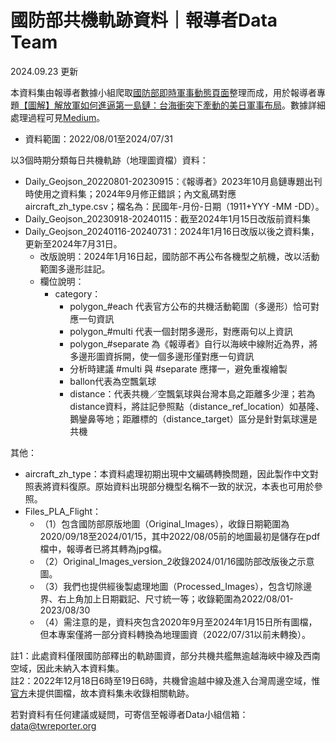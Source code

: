 # 國防部共機軌跡資料｜報導者Data Team
2024.09.23 更新

本資料集由報導者數據小組爬取<a href="https://www.mnd.gov.tw/PublishTable.aspx?Types=%E5%8D%B3%E6%99%82%E8%BB%8D%E4%BA%8B%E5%8B%95%E6%85%8B&title=%E5%9C%8B%E9%98%B2%E6%B6%88%E6%81%AF">國防部即時軍事動態頁面</a>整理而成，用於報導者專題<a href="https://www.mnd.gov.tw/PublishTable.aspx?Types=%E5%8D%B3%E6%99%82%E8%BB%8D%E4%BA%8B%E5%8B%95%E6%85%8B&title=%E5%9C%8B%E9%98%B2%E6%B6%88%E6%81%AF](https://www.twreporter.org/a/taiwanyuji-first-island-chain-military-movement-multimedia)https://www.twreporter.org/a/taiwanyuji-first-island-chain-military-movement-multimedia">【圖解】解放軍如何進逼第一島鏈：台海衝突下牽動的美日軍事布局</a>。數據詳細處理過程可見[Medium](https://medium.com/twreporter/13b10f9a1c81)。

- 資料範圍：2022/08/01至2024/07/31

以3個時期分類每日共機軌跡（地理圖資檔）資料：
- Daily_Geojson_20220801-20230915：《報導者》2023年10月島鏈專題出刊時使用之資料集；2024年9月修正錯誤；內文亂碼對應aircraft_zh_type.csv；檔名為：民國年-月份-日期（1911+YYY -MM -DD）。
- Daily_Geojson_20230918-20240115：截至2024年1月15日改版前資料集
- Daily_Geojson_20240116-20240731：2024年1月16日改版以後之資料集，更新至2024年7月31日。
    - 改版說明：2024年1月16日起，國防部不再公布各機型之航機，改以活動範圍多邊形註記。
    - 欄位說明：
        - category：
            - polygon_#each 代表官方公布的共機活動範圍（多邊形）恰可對應一句資訊
            - polygon_#multi 代表一個封閉多邊形，對應兩句以上資訊
            - polygon_#separate 為《報導者》自行以海峽中線附近為界，將多邊形圖資拆開，使一個多邊形僅對應一句資訊
            - 分析時建議 #multi 與 #separate 應擇一，避免重複繪製
            - ballon代表為空飄氣球
            - distance：代表共機／空飄氣球與台灣本島之距離多少浬；若為distance資料，將註記參照點（distance_ref_location）如基隆、鵝鑾鼻等地；距離標的（distance_target）區分是針對氣球還是共機

其他：
- aircraft_zh_type：本資料處理初期出現中文編碼轉換問題，因此製作中文對照表將資料復原。原始資料出現部分機型名稱不一致的狀況，本表也可用於參照。
- Files_PLA_Flight：
    - （1）包含國防部原版地圖（Original_Images），收錄日期範圍為2020/09/18至2024/01/15，其中2022/08/05前的地圖最初是儲存在pdf檔中，報導者已將其轉為jpg檔。
    - （2）Original_Images_version_2收錄2024/01/16國防部改版後之示意圖。
    - （3）我們也提供經後製處理地圖（Processed_Images），包含切除邊界、右上角加上日期戳記、尺寸統一等；收錄範圍為2022/08/01-2023/08/30
    - （4）需注意的是，資料夾包含2020年9月至2024年1月15日所有圖檔，但本專案僅將一部分資料轉換為地理圖資（2022/07/31以前未轉換）。


註1：此處資料僅限國防部釋出的軌跡圖資，部分共機共艦無逾越海峽中線及西南空域，因此未納入本資料集。<br>
註2：2022年12月18日6時至19日6時，共機曾逾越中線及進入台灣周邊空域，惟<a href="https://www.mnd.gov.tw/Publish.aspx?p=80819">官方</a>未提供圖檔，故本資料集未收錄相關軌跡。

若對資料有任何建議或疑問，可寄信至報導者Data小組信箱：data@twreporter.org
